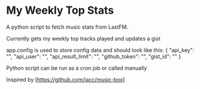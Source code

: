 # My Weekly Top Stats

A python script to fetch music stats from LastFM.

Currently gets my weekly top tracks played and updates a gist

app.config is used to store config data and should look like this:
{
    "api_key": "<LastFM api key here>",
    "api_user": "<LastFM username here>",
    "api_result_limit": "<Number of results to return>",
    "github_token": "<your github token here>",
    "gist_id": "<id of the gist to update>"
}

Python script can be run as a cron job or called manually

Inspired by [https://github.com/jacc/music-box]